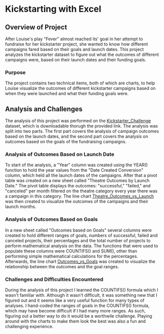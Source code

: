 # Kickstarting with Excel

## Overview of Project

After Louise's play "Fever" almost reached its' goal in her attempt to fundraise for her kickstarter project, she wanted to know how different campaigns fared based on their goals and launch dates. This project analyzes the kickstarter dataset to figure out what the outcomes of different campaigns were, based on their launch dates and their funding goals.

### Purpose

The project contains two technical items, both of which are charts, to help Louise visualize the outcomes of different kickstarter campaigns based on when they were launched and what their funding goals were.

## Analysis and Challenges

The analysis of this project was performed on the [Kickstarter_Challenge](https://github.com/Zarif601/kickstarter-analysis/blob/main/Kickstarter_Challenge.xlsx) dataset, which is downloadable thorugh the provided link. The analysis was split into two parts. The first part covers the analysis of campaign outcomes based on the launch dates, and the second part covers the analysis on outcomes based on the goals of the fundraising campaigns.

### Analysis of Outcomes Based on Launch Date

To start of the analysis, a "Year" column was created using the YEAR() function to hold the year values from the "Date Created Conversion" column, which held all the launch dates of the campaigns. After that a pivot table was created on a new sheet called "Theatre Outcomes by Launch Date." The pivot table displays the outcomes: "successful," "failed," and "canceled" per month filtered on the theatre category every year there was a campaign in this category. The line chart [Theatre_Outcomes_vs_Launch](https://github.com/Zarif601/kickstarter-analysis/blob/main/Resources/Theatre_Outcomes_vs_Launch.png) was then created to visualize the outcomes of the campaigns and their launch months.

### Analysis of Outcomes Based on Goals

In a new sheet called "Outcomes based on Goals" several columns were created to hold different ranges of goals, numbers of successful, failed and canceled projects, their percentages and the total number of projects to perform mathematical analysis on the data. The functions that were used to populate these columns were COUNTIFS() and SUM(), other than performing simple mathematical calculations for the percentages. Afterwards, the line chart [Outcomes_vs_Goals](https://github.com/Zarif601/kickstarter-analysis/blob/main/Resources/Outcomes_vs_Goals.png) was created to visualize the relationship between the outcomes and the goal ranges.

### Challenges and Difficulties Encountered

During the analysis of this project I learned the COUNTIFS() formula which I wasn't familiar with. Although it wasn't difficult, it was something new that I figured out and it seems like a very useful function for many types of analyses. I hand-coded the ranges of goals in the COUNTIFS() formula, which may have become difficult if I had many more ranges. As such, figuring out a better way to do it would be a worthwile challenge. Playing around with the charts to make them look the best was also a fun and challenging experience.
